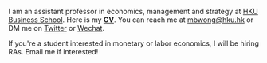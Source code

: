I am an assistant professor in economics, management and strategy at [HKU Business School](https://www.hkubs.hku.hk/). Here is my __[CV](/pdf/CV.pdf)__. You can reach me at [mbwong@hku.hk](mailto:mbwong@hku.hk) or DM me on [Twitter](https://twitter.com/mbwong) or [Wechat](weixin://dl/chat?mblwong). 

If you're a student interested in monetary or labor economics, I will be hiring RAs. Email me if interested! 
